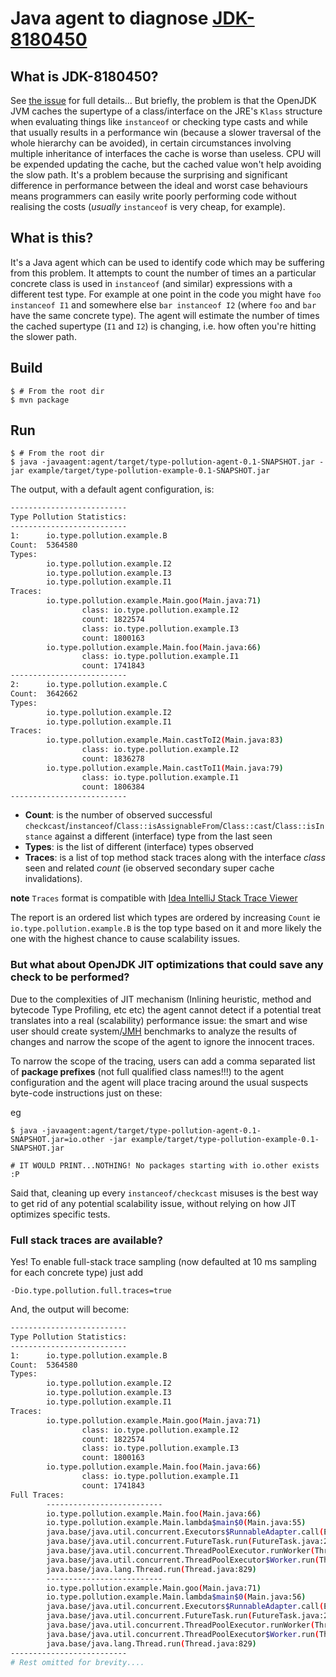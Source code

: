 # Java agent to diagnose [JDK-8180450](https://bugs.openjdk.org/browse/JDK-8180450) 

## What is JDK-8180450?

See [the issue](https://bugs.openjdk.org/browse/JDK-8180450) for full details... 
But briefly, the problem is that the OpenJDK JVM caches the supertype of a class/interface on the JRE's `Klass` structure when evaluating things like `instanceof` or checking type casts and while that usually results in a performance win (because a slower traversal of the whole hierarchy can be avoided), in certain circumstances involving multiple inheritance of interfaces the cache is worse than useless.
CPU will be expended updating the cache, but the cached value won't help avoiding the slow path.
It's a problem because the surprising and significant difference in performance between the ideal and worst case behaviours means programmers can easily write poorly performing code without realising the costs (_usually_ `instanceof` is very cheap, for example).

## What is this?

It's a Java agent which can be used to identify code which may be suffering from this problem.
It attempts to count the number of times an a particular concrete class is used in `instanceof` (and similar) expressions with a different test type.
For example at one point in the code you might have `foo instanceof I1` and somewhere else `bar instanceof I2` (where `foo` and `bar` have the same concrete type).
The agent will estimate the number of times the cached supertype (`I1` and `I2`) is changing, i.e. how often you're hitting the slower path.

## Build

```
$ # From the root dir
$ mvn package
```

## Run

```
$ # From the root dir
$ java -javaagent:agent/target/type-pollution-agent-0.1-SNAPSHOT.jar -jar example/target/type-pollution-example-0.1-SNAPSHOT.jar 
```
The output, with a default agent configuration, is:
```bash
--------------------------
Type Pollution Statistics:
--------------------------
1:      io.type.pollution.example.B
Count:  5364580
Types:
        io.type.pollution.example.I2
        io.type.pollution.example.I3
        io.type.pollution.example.I1
Traces:
        io.type.pollution.example.Main.goo(Main.java:71)
                class: io.type.pollution.example.I2
                count: 1822574
                class: io.type.pollution.example.I3
                count: 1800163
        io.type.pollution.example.Main.foo(Main.java:66)
                class: io.type.pollution.example.I1
                count: 1741843
--------------------------
2:      io.type.pollution.example.C
Count:  3642662
Types:
        io.type.pollution.example.I2
        io.type.pollution.example.I1
Traces:
        io.type.pollution.example.Main.castToI2(Main.java:83)
                class: io.type.pollution.example.I2
                count: 1836278
        io.type.pollution.example.Main.castToI1(Main.java:79)
                class: io.type.pollution.example.I1
                count: 1806384
--------------------------
```
- **Count**: is the number of observed successful `checkcast`/`instanceof`/`Class::isAssignableFrom`/`Class::cast`/`Class::isInstance` 
against a different (interface) type from the last seen
- **Types**: is the list of different (interface) types observed
- **Traces**: is a list of top method stack traces along with the interface *class* seen and related *count* (ie observed 
secondary super cache invalidations). 

**note** `Traces` format is compatible with
  [Idea IntelliJ Stack Trace Viewer](https://www.jetbrains.com/help/idea/analyzing-external-stacktraces.html) 

The report is an ordered list which types are ordered by increasing `Count` ie
`io.type.pollution.example.B` is the top type based on it and more likely the one with the highest chance
to cause scalability issues.

### But what about OpenJDK JIT optimizations that could save any check to be performed?

Due to the complexities of JIT mechanism (Inlining heuristic, method and bytecode Type Profiling, etc etc)
the agent cannot detect if a potential treat translates into a real (scalability) performance issue:
the smart and wise user should create system/[JMH](https://github.com/openjdk/jmh) benchmarks to analyze the 
results of changes and narrow the scope of the agent to ignore the innocent traces.

To narrow the scope of the tracing, users can add a comma separated list of **package prefixes** (not full qualified class names!!!) 
to the agent configuration and the agent will place tracing around the usual suspects byte-code instructions just on these:

eg
```
$ java -javaagent:agent/target/type-pollution-agent-0.1-SNAPSHOT.jar=io.other -jar example/target/type-pollution-example-0.1-SNAPSHOT.jar

# IT WOULD PRINT...NOTHING! No packages starting with io.other exists :P 
```

Said that, cleaning up every `instanceof/checkcast` misuses is the best way to get rid 
of any potential scalability issue, without relying on how JIT optimizes specific tests.

### Full stack traces are available?

Yes!
To enable full-stack trace sampling 
(now defaulted at 10 ms sampling for each concrete type) just add
```
-Dio.type.pollution.full.traces=true
```
And, the output will become:
```bash
--------------------------
Type Pollution Statistics:
--------------------------
1:      io.type.pollution.example.B
Count:  5364580
Types:
        io.type.pollution.example.I2
        io.type.pollution.example.I3
        io.type.pollution.example.I1
Traces:
        io.type.pollution.example.Main.goo(Main.java:71)
                class: io.type.pollution.example.I2
                count: 1822574
                class: io.type.pollution.example.I3
                count: 1800163
        io.type.pollution.example.Main.foo(Main.java:66)
                class: io.type.pollution.example.I1
                count: 1741843
Full Traces:
        --------------------------
        io.type.pollution.example.Main.foo(Main.java:66)
        io.type.pollution.example.Main.lambda$main$0(Main.java:55)
        java.base/java.util.concurrent.Executors$RunnableAdapter.call(Executors.java:515)
        java.base/java.util.concurrent.FutureTask.run(FutureTask.java:264)
        java.base/java.util.concurrent.ThreadPoolExecutor.runWorker(ThreadPoolExecutor.java:1128)
        java.base/java.util.concurrent.ThreadPoolExecutor$Worker.run(ThreadPoolExecutor.java:628)
        java.base/java.lang.Thread.run(Thread.java:829)
        --------------------------
        io.type.pollution.example.Main.goo(Main.java:71)
        io.type.pollution.example.Main.lambda$main$0(Main.java:56)
        java.base/java.util.concurrent.Executors$RunnableAdapter.call(Executors.java:515)
        java.base/java.util.concurrent.FutureTask.run(FutureTask.java:264)
        java.base/java.util.concurrent.ThreadPoolExecutor.runWorker(ThreadPoolExecutor.java:1128)
        java.base/java.util.concurrent.ThreadPoolExecutor$Worker.run(ThreadPoolExecutor.java:628)
        java.base/java.lang.Thread.run(Thread.java:829)
--------------------------        
# Rest omitted for brevity....
```


